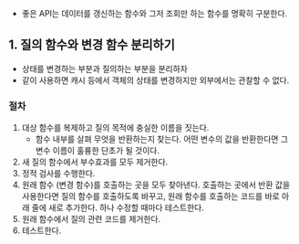 - 좋은 API는 데이터를 갱신하는 함수와 그저 조회만 하는 함수를 명확히 구분한다.

## 1. 질의 함수와 변경 함수 분리하기
- 상태를 변경하는 부분과 질의하는 부분을 분리하자
- 같이 사용하면 캐시 등에서 객체의 상태를 변경하지만 외부에서는 관찰할 수 없다.

### 절차
1. 대상 함수를 복제하고 질의 목적에 충실한 이름을 짓는다.
    - 함수 내부를 살펴 무엇을 반환하는지 찾는다. 어떤 변수의 값을 반환한다면 그 변수 이름이 훌륭한 단초가 될 것이다.
2. 새 질의 함수에서 부수효과를 모두 제거한다.
3. 정적 검사를 수행한다.
4. 원래 함수 (변경 함수)를 호출하는 곳을 모두 찾아낸다. 호출하는 곳에서 반환 값을 사용한다면 질의 함수를 호출하도록 바꾸고, 원래 함수를 호출하는 코드를 바로 아래 줄에 새로 추가한다. 하나 수정할 때마다 테스트한다.
5. 원래 함수에서 질의 관련 코드를 제거한다.
6. 테스트한다.

